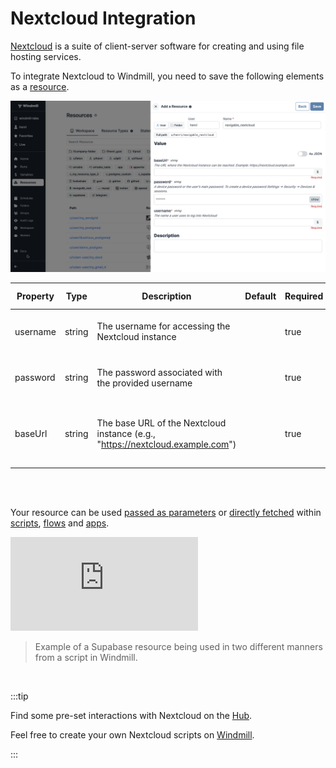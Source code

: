# Nextcloud Integration

[Nextcloud](https://nextcloud.com/) is a suite of client-server software for creating and using file hosting services.

To integrate Nextcloud to Windmill, you need to save the following elements as a [resource](../core_concepts/3_resources_and_types/index.mdx).

![Add Nextcloud Resource](../assets/integrations/add-nextcloud.png.webp)

| Property | Type   | Description                                                 | Default | Required | Where to Find                                           |
| -------- | ------ | ----------------------------------------------------------- | ------- | -------- | ------------------------------------------------------- |
| username | string | The username for accessing the Nextcloud instance           |         | true     | Your Nextcloud account credentials                     |
| password | string | The password associated with the provided username          |         | true     | Your Nextcloud account credentials                     |
| baseUrl  | string | The base URL of the Nextcloud instance (e.g., "https://nextcloud.example.com") |         | true     | Found in the address bar of your Nextcloud instance    |
<br/><br/>

Your resource can be used [passed as parameters](../core_concepts/3_resources_and_types/index.mdx#passing-resources-as-parameters-to-scripts-preferred) or [directly fetched](../core_concepts/3_resources_and_types/index.mdx#fetching-them-from-within-a-script-by-using-the-wmill-client-in-the-respective-language) within [scripts](../script_editor/index.mdx), [flows](../flows/1_flow_editor.mdx) and [apps](../apps/0_app_editor/index.mdx).

<iframe
	style={{ aspectRatio: '16/9' }}
	src="https://www.youtube.com/embed/ggJQtzvqaqA"
	title="YouTube video player"
	frameBorder="0"
	allow="accelerometer; autoplay; clipboard-write; encrypted-media; gyroscope; picture-in-picture; web-share"
	allowFullScreen
	className="border-2 rounded-lg object-cover w-full dark:border-gray-800"
></iframe>

<br/>

> Example of a Supabase resource being used in two different manners from a script in Windmill.
<br/>

:::tip

Find some pre-set interactions with Nextcloud on the [Hub](https://hub.windmill.dev/integrations/nextcloud).

Feel free to create your own Nextcloud scripts on [Windmill](../getting_started/00_how_to_use_windmill/index.mdx).

:::
